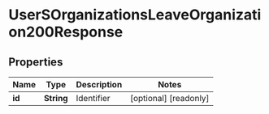 

# UserSOrganizationsLeaveOrganization200Response


## Properties

| Name | Type | Description | Notes |
|------------ | ------------- | ------------- | -------------|
|**id** | **String** | Identifier |  [optional] [readonly] |



